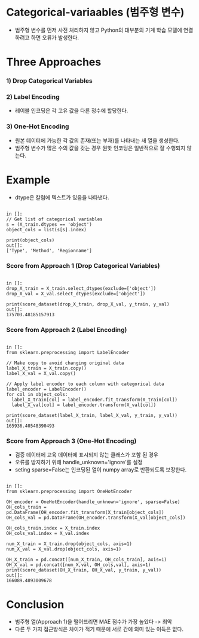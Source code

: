 # Categorical-variaables (범주형 변수)

* 범주형 변수를 먼저 사전 처리하지 않고 Python의 대부분의 기계 학습 모델에 연결하려고 하면 오류가 발생한다.

# Three Approaches

### 1) Drop Categorical Variables

### 2) Label Encoding

* 레이블 인코딩은 각 고유 값을 다른 정수에 할당한다.

### 3) One-Hot Encoding

* 원본 데이터에 가능한 각 값의 존재(또는 부재)를 나타내는 새 열을 생성한다.
* 범주형 변수가 많은 수의 값을 갖는 경우 원핫 인코딩은 일반적으로 잘 수행되지 않는다.

# Example

* dtype은 칼럼에 텍스트가 있음을 나타낸다.

<pre><code>
in []:
// Get list of categorical variables
s = (X_train.dtypes == 'object')
object_cols = list(s[s].index)

print(object_cols)
out[]:
['Type', 'Method', 'Regionname']
</code></pre>

### Score from Approach 1 (Drop Categorical Variables)

<pre><code>
in []:
drop_X_train = X_train.select_dtypes(exclude=['object'])
drop_X_val = X_val.select_dtypes(exclude=['object'])

print(score_dataset(drop_X_train, drop_X_val, y_train, y_val)
out[]:
175703.48185157913
</code></pre>

### Score from Approach 2 (Label Encoding)

<pre><code>
in []:
from sklearn.preprocessing import LabelEncoder

// Make copy to avoid changing original data
label_X_train = X_train.copy()
label_X_val = X_val.copy()

// Apply label encoder to each column with categorical data
label_encoder = LabelEncoder()
for col in object_cols:
  label_X_train[col] = label_encoder.fit_transform(X_train[col])
  label_X_val[col] = label_encoder.transform(X_val[col])
  
print(score_dataset(label_X_train, label_X_val, y_train, y_val))
out[]:
165936.40548390493
</code></pre>

### Score from Approach 3 (One-Hot Encoding)

* 검증 데이터에 교육 데이터에 표시되지 않는 클래스가 포함 된 경우
* 오류를 방지하기 위해 handle_unknown='ignore'를 설정
* seting sparse=False는 인코딩된 열이 numpy array로 반환되도록 보장한다.

<pre><code>
in []:
from sklearn.preprocessing import OneHotEncoder

OH_encoder = OneHotEncoder(handle_unknown='ignore', sparse=False)
OH_cols_train = pd.DataFrame(OH_encoder.fit_transform(X_train[object_cols])
OH_cols_val = pd.DataFrame(OH_encoder.transform(X_val[object_cols])

OH_cols_train.index = X_train.index
OH_cols_val.index = X_val.index

num_X_train = X_train.drop(object_cols, axis=1)
num_X_val = X_val.drop(object_cols, axis=1)

OH_X_train = pd.concat([num_X_train, OH_cols_train], axis=1)
OH_X_val = pd.concat([num_X,val, OH_cols,val], axis=1)
print(score_dataset(OH_X_train, OH_X_val, y_train, y_val))
out[]:
166089.4893009678
</code></pre>

# Conclusion

* 범주형 열(Approach 1)을 떨어뜨리면 MAE 점수가 가장 높았다 -> 최악
* 다른 두 가지 접근방식은 차이가 적기 때문에 서로 간에 의미 있는 이득은 없다.

